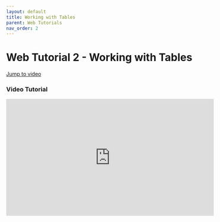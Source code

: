 ```yaml
---
layout: default
title: Working with Tables
parent: Web Tutorials
nav_order: 2
---
```


# Web Tutorial 2 - Working with Tables

[Jump to video](#video-tutorial)

### Video Tutorial

<iframe width="560" height="315" src="https://www.youtube.com/embed/sMRIbUAaTLI" frameborder="0" allow="accelerometer; autoplay; encrypted-media; gyroscope; picture-in-picture" allowfullscreen></iframe>

